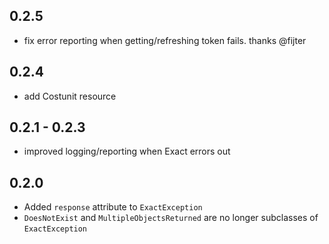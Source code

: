 0.2.5
-----
* fix error reporting when getting/refreshing token fails. thanks @fijter

0.2.4
-----
* add Costunit resource

0.2.1 - 0.2.3
-------------
* improved logging/reporting when Exact errors out

0.2.0
-----
* Added `response` attribute to `ExactException`
* `DoesNotExist` and `MultipleObjectsReturned` are no longer subclasses of `ExactException`

